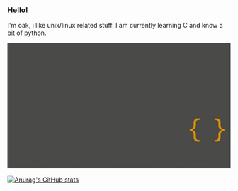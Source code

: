 ### Hello!

I'm oak, i like unix/linux related stuff. 
I am currently learning C and know a bit of python.

![](https://github.com/PetrifiedOak/PetrifiedOak/blob/main/wp4932298.jpg)

[![Anurag's GitHub stats](https://github-readme-stats.vercel.app/api?username=petrifiedoak)](https://github.com/anuraghazra/github-readme-stats)
